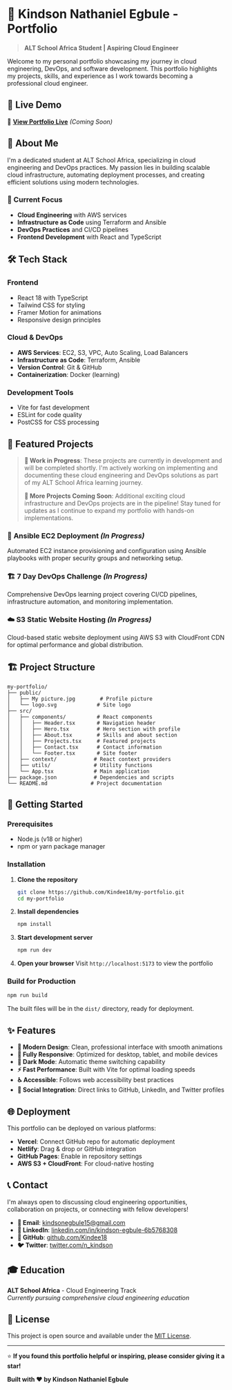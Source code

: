 # 🌟 Kindson Nathaniel Egbule - Portfolio

> **ALT School Africa Student | Aspiring Cloud Engineer**

Welcome to my personal portfolio showcasing my journey in cloud engineering, DevOps, and software development. This portfolio highlights my projects, skills, and experience as I work towards becoming a professional cloud engineer.

## 🚀 Live Demo

🔗 **[View Portfolio Live](https://your-deployed-url.com)** _(Coming Soon)_

## 📖 About Me

I'm a dedicated student at ALT School Africa, specializing in cloud engineering and DevOps practices. My passion lies in building scalable cloud infrastructure, automating deployment processes, and creating efficient solutions using modern technologies.

### 🎯 Current Focus

- **Cloud Engineering** with AWS services
- **Infrastructure as Code** using Terraform and Ansible
- **DevOps Practices** and CI/CD pipelines
- **Frontend Development** with React and TypeScript

## 🛠️ Tech Stack

### **Frontend**

- React 18 with TypeScript
- Tailwind CSS for styling
- Framer Motion for animations
- Responsive design principles

### **Cloud & DevOps**

- **AWS Services**: EC2, S3, VPC, Auto Scaling, Load Balancers
- **Infrastructure as Code**: Terraform, Ansible
- **Version Control**: Git & GitHub
- **Containerization**: Docker (learning)

### **Development Tools**

- Vite for fast development
- ESLint for code quality
- PostCSS for CSS processing

## 📂 Featured Projects

> **🚧 Work in Progress**: These projects are currently in development and will be completed shortly. I'm actively working on implementing and documenting these cloud engineering and DevOps solutions as part of my ALT School Africa learning journey.
> 
> **🎯 More Projects Coming Soon**: Additional exciting cloud infrastructure and DevOps projects are in the pipeline! Stay tuned for updates as I continue to expand my portfolio with hands-on implementations.

### 🚀 **Ansible EC2 Deployment** _(In Progress)_

Automated EC2 instance provisioning and configuration using Ansible playbooks with proper security groups and networking setup.

### 🏗️ **7 Day DevOps Challenge** _(In Progress)_

Comprehensive DevOps learning project covering CI/CD pipelines, infrastructure automation, and monitoring implementation.

### ☁️ **S3 Static Website Hosting** _(In Progress)_

Cloud-based static website deployment using AWS S3 with CloudFront CDN for optimal performance and global distribution.

## 🏗️ Project Structure

```
my-portfolio/
├── public/
│   ├── My picture.jpg        # Profile picture
│   └── logo.svg             # Site logo
├── src/
│   ├── components/          # React components
│   │   ├── Header.tsx       # Navigation header
│   │   ├── Hero.tsx         # Hero section with profile
│   │   ├── About.tsx        # Skills and about section
│   │   ├── Projects.tsx     # Featured projects
│   │   ├── Contact.tsx      # Contact information
│   │   └── Footer.tsx       # Site footer
│   ├── context/            # React context providers
│   ├── utils/              # Utility functions
│   └── App.tsx             # Main application
├── package.json            # Dependencies and scripts
└── README.md              # Project documentation
```

## 🚀 Getting Started

### Prerequisites

- Node.js (v18 or higher)
- npm or yarn package manager

### Installation

1. **Clone the repository**

   ```bash
   git clone https://github.com/Kindee18/my-portfolio.git
   cd my-portfolio
   ```

2. **Install dependencies**

   ```bash
   npm install
   ```

3. **Start development server**

   ```bash
   npm run dev
   ```

4. **Open your browser**
   Visit `http://localhost:5173` to view the portfolio

### Build for Production

```bash
npm run build
```

The built files will be in the `dist/` directory, ready for deployment.

## ✨ Features

- **🎨 Modern Design**: Clean, professional interface with smooth animations
- **📱 Fully Responsive**: Optimized for desktop, tablet, and mobile devices
- **🌙 Dark Mode**: Automatic theme switching capability
- **⚡ Fast Performance**: Built with Vite for optimal loading speeds
- **♿ Accessible**: Follows web accessibility best practices
- **🔗 Social Integration**: Direct links to GitHub, LinkedIn, and Twitter profiles

## 🌐 Deployment

This portfolio can be deployed on various platforms:

- **Vercel**: Connect GitHub repo for automatic deployment
- **Netlify**: Drag & drop or GitHub integration
- **GitHub Pages**: Enable in repository settings
- **AWS S3 + CloudFront**: For cloud-native hosting

## 📞 Contact

I'm always open to discussing cloud engineering opportunities, collaboration on projects, or connecting with fellow developers!

- **📧 Email**: [kindsonegbule15@gmail.com](mailto:kindsonegbule15@gmail.com)
- **💼 LinkedIn**: [linkedin.com/in/kindson-egbule-6b5768308](https://www.linkedin.com/in/kindson-egbule-6b5768308/)
- **🐙 GitHub**: [github.com/Kindee18](https://github.com/Kindee18)
- **🐦 Twitter**: [twitter.com/n_kindson](https://x.com/n_kindson)

## 🎓 Education

**ALT School Africa** - Cloud Engineering Track  
_Currently pursuing comprehensive cloud engineering education_

## 📄 License

This project is open source and available under the [MIT License](LICENSE).

---

⭐ **If you found this portfolio helpful or inspiring, please consider giving it a star!**

**Built with ❤️ by Kindson Nathaniel Egbule**
